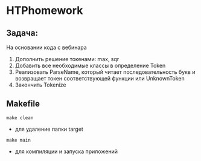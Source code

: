 # HTPhomework
## Задача:
На основании кода с вебинара
1. Дополнить решение токенами: max, sqr
2. Добавить все необходимые классы в определение Token
3. Реализовать ParseName, который читает последовательность букв и возвращает токен соответствующей функции или UnknownToken
4. Закончить Tokenize

## Makefile
```make clean```

- для удаление папки target

```make main```

- для компиляции и запуска приложений


